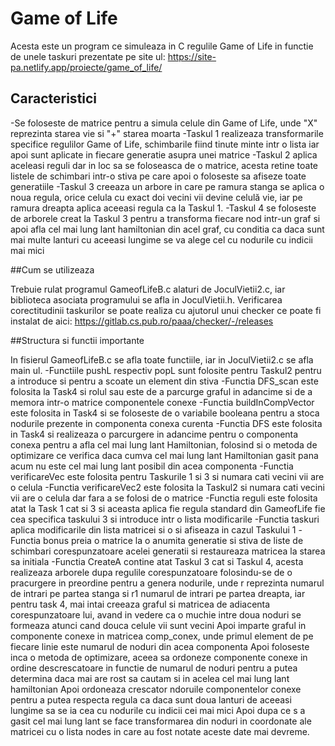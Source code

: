 # Game of Life

Acesta este un program ce simuleaza in C regulile Game of Life in functie de unele taskuri prezentate pe site ul: https://site-pa.netlify.app/proiecte/game_of_life/

## Caracteristici

-Se foloseste de matrice pentru a simula celule din Game of Life, unde "X" reprezinta starea vie si "+" starea moarta
-Taskul 1 realizeaza transformarile specifice regulilor Game of Life, schimbarile fiind tinute minte intr o lista iar apoi sunt aplicate in fiecare generatie asupra unei matrice
-Taskul 2 aplica aceleasi reguli dar in loc sa se foloseasca de o matrice, acesta retine toate listele de schimbari intr-o stiva pe care apoi o foloseste sa afiseze toate generatiile
-Taskul 3 creeaza un arbore in care pe ramura stanga se aplica o noua regula, orice celula cu exact doi vecini vii devine celulă vie, iar pe ramura dreapta aplica aceeasi regula ca la Taskul 1.
-Taskul 4 se foloseste de arborele creat la Taskul 3 pentru a transforma fiecare nod intr-un graf si apoi afla cel mai lung lant hamiltonian din acel graf, cu conditia ca daca sunt mai multe lanturi cu aceeasi lungime se va alege cel cu nodurile cu indicii mai mici

##Cum se utilizeaza

Trebuie rulat programul GameofLifeB.c alaturi de JoculVietii2.c, iar biblioteca asociata programului se afla in JoculVietii.h. Verificarea corectitudinii taskurilor se poate realiza cu ajutorul unui checker ce poate fi instalat de aici: https://gitlab.cs.pub.ro/paaa/checker/-/releases

##Structura si functii importante

In fisierul GameofLifeB.c se afla toate functiile, iar in JoculVietii2.c se afla main ul.
-Functiile pushL respectiv popL sunt folosite pentru Taskul2 pentru a introduce si pentru a scoate un element din stiva
-Functia DFS_scan este folosita la Task4 si rolul sau este de a parcurge graful in adancime si de a memora intr-o matrice componentele conexe
-Functia buildInCompVector este folosita in Task4 si se foloseste de o variabile booleana pentru a stoca nodurile prezente in componenta conexa curenta
-Functia DFS este folosita in Task4 si realizeaza o parcurgere in adancime pentru o componenta conexa pentru a afla cel mai lung lant Hamiltonian, folosind si o metoda de optimizare ce verifica daca cumva cel mai lung lant Hamiltonian gasit pana acum nu este cel mai lung lant posibil din acea componenta
-Functia verificareVec este folosita pentru Taskurile 1 si 3 si numara cati vecini vii are o celula
-Functia verificareVec2 este folosita la Taskul2 si numara cati vecini vii are o celula dar fara a se folosi de o matrice
-Functia reguli este folosita atat la Task 1 cat si 3 si aceasta aplica fie regula standard din GameofLife fie cea specifica taskului 3 si introduce intr o lista modificarile
-Functia taskuri aplica modificarile din lista matricei si o si afiseaza in cazul Taskului 1
-Functia bonus preia o matrice la o anumita generatie si stiva de liste de schimbari corespunzatoare acelei generatii si restaureaza matricea la starea sa initiala
-Functia CreateA contine atat Taskul 3 cat si Taskul 4, acesta realizeaza arborele dupa regulile corespunzatoare folosindu-se de o pracurgere in preordine pentru a genera nodurile, unde r reprezinta numarul de intrari pe partea stanga si r1 numarul de intrari pe partea dreapta, iar pentru task 4, mai intai creeaza graful si matricea de adiacenta corespunzatoare lui, avand in vedere ca o muchie intre doua noduri se formeaza atunci cand douca celule vii sunt vecini
Apoi imparte graful in componente conexe in matricea comp_conex, unde primul element de pe fiecare linie este numarul de noduri din acea componenta
Apoi foloseste inca o metoda de optimizare, aceea sa ordoneze componente conexe in ordine descrescatoare in functie de numarul de noduri pentru a putea determina daca mai are rost sa cautam si in acelea cel mai lung lant hamiltonian
Apoi ordoneaza crescator ndoruile componentelor conexe pentru a putea respecta regula ca daca sunt doua lanturi de aceeasi lungime sa se ia cea cu nodurile cu indicii cei mai mici
Apoi dupa ce s a gasit cel mai lung lant se face transformarea din noduri in coordonate ale matricei cu o lista nodes in care au fost notate aceste date mai devreme.
